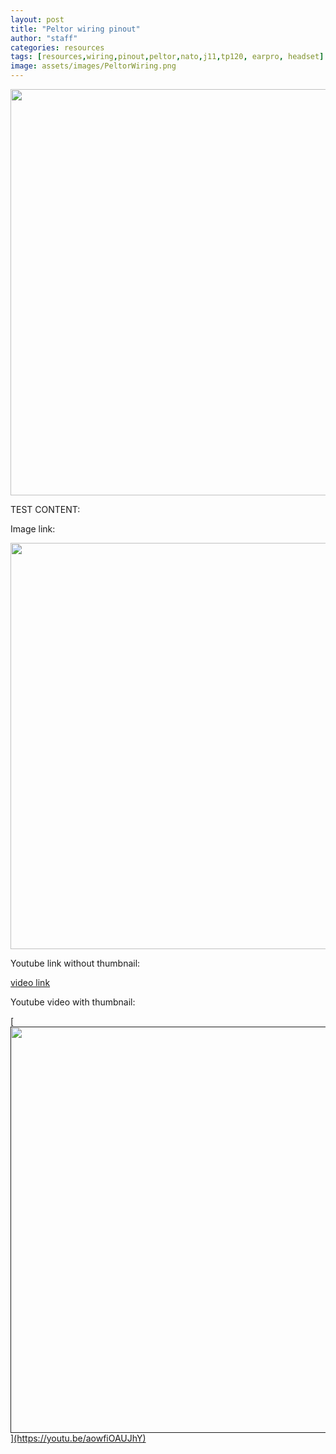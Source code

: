 ```yaml
---
layout: post
title: "Peltor wiring pinout"
author: "staff"
categories: resources
tags: [resources,wiring,pinout,peltor,nato,j11,tp120, earpro, headset]
image: assets/images/PeltorWiring.png
---
```


[<img src="{{site.baseurl}}assets/images/PeltorWiring.png" width="650"/>]({{site.baseurl}}assets/images/PeltorWiring.png)





TEST CONTENT:

Image link:

[<img src="{{site.baseurl}}assets/images/PeltorWiring.png" width="650"/>]({{site.baseurl}}assets/images/PeltorWiring.png)


Youtube link without thumbnail:

[video link](https://youtu.be/aowfiOAUJhY)

Youtube video with thumbnail:

<a href=""> 
[<img src="https://i.ytimg.com/vi/aowfiOAUJhY/hqdefault.jpg" width="650"/>](https://youtu.be/aowfiOAUJhY)
</a>
